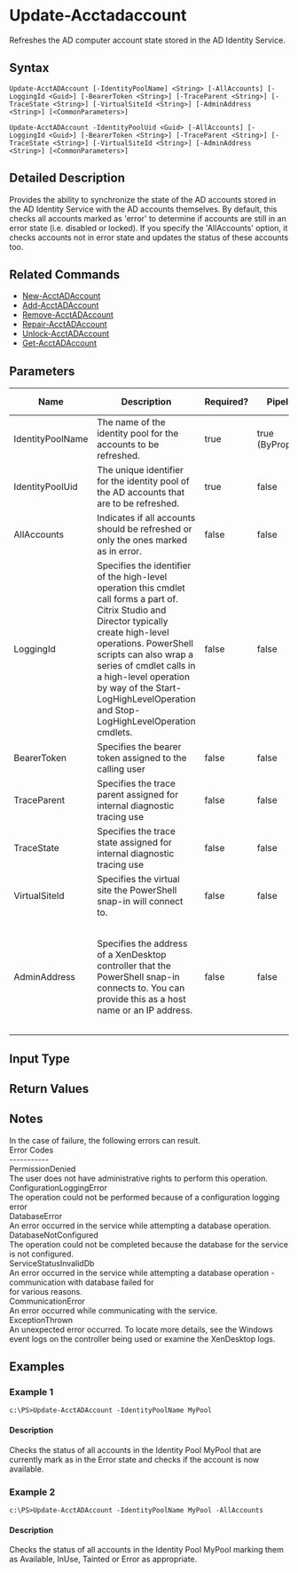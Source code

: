 ﻿
# Update-Acctadaccount
Refreshes the AD computer account state stored in the AD Identity Service.
## Syntax

```
Update-AcctADAccount [-IdentityPoolName] <String> [-AllAccounts] [-LoggingId <Guid>] [-BearerToken <String>] [-TraceParent <String>] [-TraceState <String>] [-VirtualSiteId <String>] [-AdminAddress <String>] [<CommonParameters>]  
  
Update-AcctADAccount -IdentityPoolUid <Guid> [-AllAccounts] [-LoggingId <Guid>] [-BearerToken <String>] [-TraceParent <String>] [-TraceState <String>] [-VirtualSiteId <String>] [-AdminAddress <String>] [<CommonParameters>]
```

## Detailed Description
Provides the ability to synchronize the state of the AD accounts stored in the AD Identity Service with the AD accounts themselves.  By default, this checks all accounts marked as 'error' to determine if accounts are still in an error state (i.e. disabled or locked).  If you specify the 'AllAccounts' option, it checks accounts not in error state and updates the status of these accounts too.


## Related Commands

* [New-AcctADAccount](../New-AcctADAccount/)
* [Add-AcctADAccount](../Add-AcctADAccount/)
* [Remove-AcctADAccount](../Remove-AcctADAccount/)
* [Repair-AcctADAccount](../Repair-AcctADAccount/)
* [Unlock-AcctADAccount](../Unlock-AcctADAccount/)
* [Get-AcctADAccount](../Get-AcctADAccount/)
## Parameters
| Name   | Description | Required? | Pipeline Input | Default Value |
| --- | --- | --- | --- | --- |
| IdentityPoolName | The name of the identity pool for the accounts to be refreshed. | true | true (ByPropertyName) |  |
| IdentityPoolUid | The unique identifier for the identity pool of the AD accounts that are to be refreshed. | true | false |  |
| AllAccounts | Indicates if all accounts should be refreshed or only the ones marked as in error. | false | false | false |
| LoggingId | Specifies the identifier of the high-level operation this cmdlet call forms a part of. Citrix Studio and Director typically create high-level operations. PowerShell scripts can also wrap a series of cmdlet calls in a high-level operation by way of the Start-LogHighLevelOperation and Stop-LogHighLevelOperation cmdlets. | false | false |  |
| BearerToken | Specifies the bearer token assigned to the calling user | false | false |  |
| TraceParent | Specifies the trace parent assigned for internal diagnostic tracing use | false | false |  |
| TraceState | Specifies the trace state assigned for internal diagnostic tracing use | false | false |  |
| VirtualSiteId | Specifies the virtual site the PowerShell snap-in will connect to. | false | false |  |
| AdminAddress | Specifies the address of a XenDesktop controller that the PowerShell snap-in connects to.  You can provide this as a host name or an IP address. | false | false | LocalHost. Once a value is provided by any cmdlet, this value becomes the default. |

## Input Type

### 

## Return Values

### 

## Notes
In the case of failure, the following errors can result.  
    Error Codes  
    -----------  
    PermissionDenied  
    The user does not have administrative rights to perform this operation.  
    ConfigurationLoggingError  
    The operation could not be performed because of a configuration logging error  
    DatabaseError  
    An error occurred in the service while attempting a database operation.  
    DatabaseNotConfigured  
    The operation could not be completed because the database for the service is not configured.  
    ServiceStatusInvalidDb  
    An error occurred in the service while attempting a database operation - communication with database failed for  
    for various reasons.  
    CommunicationError  
    An error occurred while communicating with the service.  
    ExceptionThrown  
    An unexpected error occurred.  To locate more details, see the Windows event logs on the controller being used or examine the XenDesktop logs.
## Examples

### Example 1

```
c:\PS>Update-AcctADAccount -IdentityPoolName MyPool
```

#### Description
Checks the status of all accounts in the Identity Pool MyPool that are currently mark as in the Error state and checks if the account is now available.
### Example 2

```
c:\PS>Update-AcctADAccount -IdentityPoolName MyPool -AllAccounts
```

#### Description
Checks the status of all accounts in the Identity Pool MyPool marking them as Available, InUse, Tainted or Error as appropriate.
